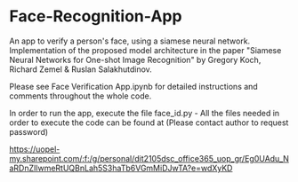 # Face-Recognition-App

An app to verify a person's face, using a siamese neural network. Implementation of the proposed model architecture in the paper "Siamese Neural Networks for One-shot Image Recognition" by Gregory Koch, Richard Zemel & Ruslan Salakhutdinov.

Please see Face Verification App.ipynb for detailed instructions and comments throughout the whole code.

In order to run the app, execute the file face_id.py  -  All the files needed in order to execute the code can be found at (Please contact author to request password)

https://uopel-my.sharepoint.com/:f:/g/personal/dit2105dsc_office365_uop_gr/Eg0UAdu_NaRDnZIlwmeRtUQBnLah5S3haTb6VGmMiDJwTA?e=wdXyKD
